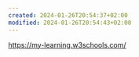 ```yaml
---
created: 2024-01-26T20:54:37+02:00
modified: 2024-01-26T20:54:43+02:00
---
```


https://my-learning.w3schools.com/
